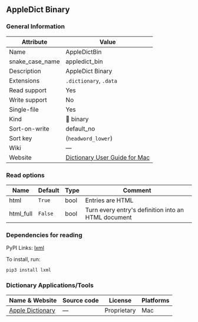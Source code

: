 ## AppleDict Binary

### General Information

| Attribute       | Value                                                                                         |
| --------------- | --------------------------------------------------------------------------------------------- |
| Name            | AppleDictBin                                                                                  |
| snake_case_name | appledict_bin                                                                                 |
| Description     | AppleDict Binary                                                                              |
| Extensions      | `.dictionary`, `.data`                                                                        |
| Read support    | Yes                                                                                           |
| Write support   | No                                                                                            |
| Single-file     | Yes                                                                                           |
| Kind            | 🔢 binary                                                                                      |
| Sort-on-write   | default_no                                                                                    |
| Sort key        | (`headword_lower`)                                                                            |
| Wiki            | ―                                                                                             |
| Website         | [Dictionary User Guide for Mac](https://support.apple.com/en-gu/guide/dictionary/welcome/mac) |

### Read options

| Name      | Default | Type | Comment                                             |
| --------- | ------- | ---- | --------------------------------------------------- |
| html      | `True`  | bool | Entries are HTML                                    |
| html_full | `False` | bool | Turn every entry's definition into an HTML document |

### Dependencies for reading

PyPI Links: [lxml](https://pypi.org/project/lxml)

To install, run:

```sh
pip3 install lxml
```


### Dictionary Applications/Tools

| Name & Website                                                                   | Source code | License     | Platforms |
| -------------------------------------------------------------------------------- | ----------- | ----------- | --------- |
| [Apple Dictionary](https://support.apple.com/en-gu/guide/dictionary/welcome/mac) | ―           | Proprietary | Mac       |
